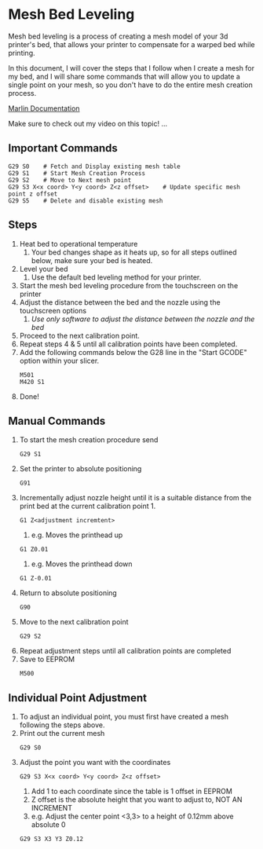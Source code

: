 # Mesh Bed Leveling
Mesh bed leveling is a process of creating a mesh model of your 3d printer's bed, that allows your printer to compensate for a warped 
bed while printing. 

In this document, I will cover the steps that I follow when I create a mesh for my bed, and I will share some commands that 
will allow you to update a single point on your mesh, so you don't have to do the entire mesh creation process.

[Marlin Documentation](https://marlinfw.org/docs/gcode/G029-mbl.html)

Make sure to check out my video on this topic!
...

## Important Commands
```
G29 S0    # Fetch and Display existing mesh table
G29 S1    # Start Mesh Creation Process
G29 S2    # Move to Next mesh point
G29 S3 X<x coord> Y<y coord> Z<z offset>    # Update specific mesh point z offset
G29 S5    # Delete and disable existing mesh
```

## Steps
1. Heat bed to operational temperature
    1. Your bed changes shape as it heats up, so for all steps outlined below, make sure your bed is heated.
1. Level your bed 
    1. Use the default bed leveling method for your printer.
1. Start the mesh bed leveling procedure from the touchscreen on the printer
1. Adjust the distance between the bed and the nozzle using the touchscreen options
    1. *Use only software to adjust the distance between the nozzle and the bed* 
1. Proceed to the next calibration point.
1. Repeat steps 4 & 5 until all calibration points have been completed.
1. Add the following commands below the G28 line in the "Start GCODE" option within your slicer.
    ```
    M501
    M420 S1
    ```
1. Done!

## Manual Commands
1. To start the mesh creation procedure send 
    ```
    G29 S1
    ```
1. Set the printer to absolute positioning
    ```
    G91
    ```
1. Incrementally adjust nozzle height until it is a suitable distance from the print bed at the current calibration point
    1.
    ```
    G1 Z<adjustment incremtent>
    ```
    1. e.g. Moves the printhead up
    ```
    G1 Z0.01
    ```
    1. e.g. Moves the printhead down
    ```
    G1 Z-0.01
    ```
1. Return to absolute positioning
    ```
    G90
    ```
1. Move to the next calibration point
    ```
    G29 S2
    ```
1. Repeat adjustment steps until all calibration points are completed
1. Save to EEPROM
    ```
    M500
    ```
    
## Individual Point Adjustment
1. To adjust an individual point, you must first have created a mesh following the steps above.
1. Print out the current mesh
    ```
    G29 S0
    ```
1. Adjust the point you want with the coordinates 
    ```
    G29 S3 X<x coord> Y<y coord> Z<z offset>
    ```
    1. Add 1 to each coordinate since the table is 1 offset in EEPROM
    2. Z offset is the absolute height that you want to adjust to, NOT AN INCREMENT
    3. e.g. Adjust the center point <3,3> to a height of 0.12mm above absolute 0
    ```
    G29 S3 X3 Y3 Z0.12
    ```
    

    
